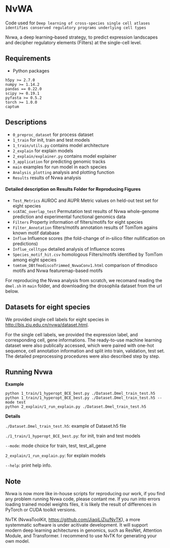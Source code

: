 # NvWA
Code used for ```Deep learning of cross-species single cell atlases identifies conserved regulatory programs underlying cell types```

Nvwa, a deep learning–based strategy, to predict expression landscapes and decipher regulatory elements (Filters) at the single-cell level.

## Requirements
- Python packages
```
h5py >= 2.7.0
numpy >= 1.14.2
pandas == 0.22.0
scipy >= 0.19.1
pyfasta >= 0.5.2
torch >= 1.0.0
captum
```

## Descriptions
- ```0_preproc_dataset``` for process dataset
- ```1_train``` for init, train and test models
- ```1_train/utils.py``` contains model architecture
- ```2_explain``` for explain models
- ```2_explain/explainer.py``` contains model explainer
- ```3_application``` for predicting genomic tracks
- ```main``` examples for run model in each species
- ```Analysis_plotting``` analysis and plotting function
- ```Results``` results of Nvwa analysis

#### Detailed description on Results Folder for Reproducing Figures
- ```Test_Metrics``` AUROC and AUPR Metric values on held-out test set for eight species
- ```scATAC_overlap_test``` Permutation test results of Nvwa whole-genome prediction and experimental functional genomics data
- ```Filters``` Property information of filters/motifs for eight species
- ```Filter_Annotation``` filters/motifs annotation results of TomTom agains known motif database
- ```Influe``` Influence scores (the fold-change of in-silico filter nullification on predictions)
- ```Influe_celltype``` detailed analysis of Influence scores
- ```Species_motif_hit.csv``` homologous Filters/motifs identified by TomTom among eight species
- ```tomtom_DBtfmodiscoTrimmed_NvwaConv1.html``` comparison of tfmodisco motifs and Nvwa featuremap-based motifs

For reproducing the Nvwa analysis from scratch, we recomand reading the `dmel.sh` in `main` folder, and downloading the drosophila dataset from the url below. 

## Datasets for eight species
We provided single cell labels for eight species in http://bis.zju.edu.cn/nvwa/dataset.html.

For the single cell labels, we provided the expression label, and corresponding cell, gene informations. The ready-to-use machine learning dataset were also publically accessed, which were paired with one-hot sequence, cell annotation information and split into train, validation, test set. The detailed preprocessing procedures were also described step by step.


## Running Nvwa
**Example**
```
python 1_train/1_hyperopt_BCE_best.py ./Dataset.Dmel_train_test.h5
python 1_train/1_hyperopt_BCE_best.py ./Dataset.Dmel_train_test.h5 --mode test
python 2_explain/1_run_explain.py ./Dataset.Dmel_train_test.h5
```
**Details**

`./Dataset.Dmel_train_test.h5`: example of Dataset.h5 file

`./1_train/1_hyperopt_BCE_best.py`: for init, train and test models

`--mode`: mode choice for train, test, test_all_gene

`2_explain/1_run_explain.py`: for explain models

`--help`: print help info.

## Note
Nvwa is now more like in-house scripts for reproducing our work, if you find any problem running Nvwa code, please contant me. If you run into errors loading trained model weights files, it is likely the result of differences in PyTorch or CUDA toolkit versions.  

NvTK (NvwaToolKit, https://github.com/JiaqiLiZju/NvTK), a more systemmatic software is under acitivate development. It will support modern deep learning achitectures in genomics, such as ResNet, Attention Module, and Transformer. I recommend to use NvTK for generating your own model.
